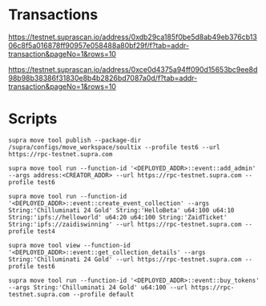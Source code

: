 # Transactions
https://testnet.suprascan.io/address/0xdb29ca185f0be5d8ab49eb376cb1306c8f5a016878ff90957e058488a80bf29f/f?tab=addr-transaction&pageNo=1&rows=10

https://testnet.suprascan.io/address/0xce0d4375a94ff090d15653bc9ee8d98b98b38386f31830e8b4b2826bd7087a0d/f?tab=addr-transaction&pageNo=1&rows=10

# Scripts

`supra move tool publish --package-dir /supra/configs/move_workspace/soultix --profile test6 --url https://rpc-testnet.supra.com`

`supra move tool run --function-id '<DEPLOYED_ADDR>::event::add_admin' --args address:<CREATOR_ADDR> --url https://rpc-testnet.supra.com --profile test6`

`supra move tool run --function-id '<DEPLOYED_ADDR>::event::create_event_collection' --args String:'Chilluminati 24 Gold' String:'HelloBeta' u64:100 u64:10 String:'ipfs://helloworld' u64:20 u64:100 String:'ZaidTicket' String:'ipfs://zaidiswinning' --url https://rpc-testnet.supra.com --profile test4`

`supra move tool view --function-id '<DEPLOYED_ADDR>::event::get_collection_details' --args String:'Chilluminati 24 Gold' --url https://rpc-testnet.supra.com --profile test6`

`supra move tool run --function-id '<DEPLOYED_ADDR>::event::buy_tokens' --args String:'Chilluminati 24 Gold' u64:100 --url https://rpc-testnet.supra.com --profile default`
